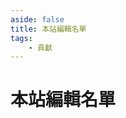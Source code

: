 ```yaml
---
aside: false
title: 本站編輯名單
tags:
    - 貢獻
---
```

<script setup>
import { VPTeamMembers } from 'vitepress/theme'

const members = [
  {
    avatar: 'https://avatars.githubusercontent.com/u/27627468?v=4',
    name: 'canaria3406',
    title: '蓮之空校狗',
    links: [
      { icon: 'github', link: 'https://github.com/canaria3406' },
      { icon: 'discord', link: 'https://discord.com/users/242927802557399040' }
    ]
  },
  {
    avatar: 'https://avatars.githubusercontent.com/u/87636172',
    name: 'kevinwei1029',
    title: '楠木燈的狗',
    links: [
      { icon: 'github', link: 'https://github.com/kevinwei1029' },
    ],
  },
  {
    avatar: 'https://avatars.githubusercontent.com/u/45678482',
    name: 'nickchen120235',
    title: '可憐聲優廚',
    links: [
      { icon: 'github', link: 'https://github.com/nickchen120235' },
      { icon: 'discord', link: 'https://discord.com/users/381694073565609987' },
      { icon: 'twitter', link: 'https://x.com/Nickche63208056' },
    ],
  },
  {
    avatar: 'https://avatars.githubusercontent.com/u/62000156',
    name: 'Mr-Smilin',
    title: 'Creator',
    links: [
      { icon: 'github', link: 'https://github.com/Mr-Smilin' },
    ],
  },
  {
    avatar: 'https://avatars.githubusercontent.com/u/41343762',
    name: 'pon50895',
    title: 'Creator',
    links: [
      { icon: 'github', link: 'https://github.com/pon50895' },
    ],
  },
  {
    avatar: 'https://avatars.githubusercontent.com/u/174360710',
    name: 'jeff5252882',
    title: 'Creator',
    links: [
      { icon: 'github', link: 'https://github.com/jeff5252882' },
    ],
  },
]
</script>

# 本站編輯名單

<VPTeamMembers size="small" :members="members" />